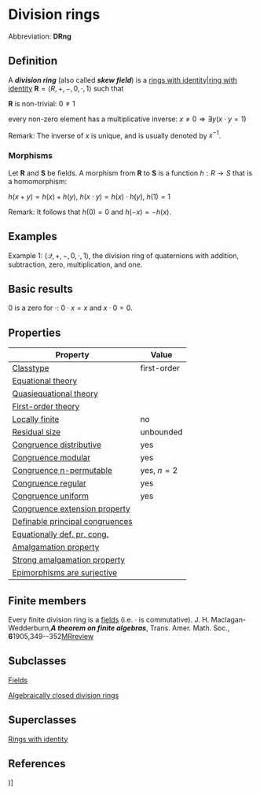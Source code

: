# Division rings

Abbreviation: **DRng**
## Definition
A ***division ring*** (also called ***skew field***) is a [rings with identity|ring with identity](rings_with_identity|ring_with_identitys.md) $\mathbf{R}=\langle R,+,-,0,\cdot,1
\rangle$ such that


$\mathbf{R}$ is non-trivial:  $0\ne 1$


every non-zero element has a multiplicative inverse:  $x\ne 0\Longrightarrow \exists y 
(x\cdot y=1)$

Remark: 
The inverse of $x$ is unique, and is usually denoted by $x^{-1}$.


### Morphisms
Let $\mathbf{R}$ and $\mathbf{S}$ be fields. A morphism from $\mathbf{R}$
to $\mathbf{S}$ is a function $h:R\rightarrow S$ that is a homomorphism: 

$h(x+y)=h(x)+h(y)$, $h(x\cdot y)=h(x)\cdot h(y)$, $h(1)=1$

Remark: 
It follows that $h(0)=0$ and $h(-x)=-h(x)$.

## Examples
Example 1: $\langle\mathcal{Q},+,-,0,\cdot,1\rangle$, the division ring of quaternions with addition, subtraction, zero, multiplication, and one.


## Basic results
$0$ is a zero for $\cdot$: $0\cdot x=x$ and $x\cdot 0=0$.

## Properties


|Property|Value|
|---|---|
|[Classtype](classtype.md)  |first-order |
|[Equational theory](equational_theory.md)  | |
|[Quasiequational theory](quasiequational_theory.md)  | |
|[First-order theory](first-order_theory.md)  | |
|[Locally finite](locally_finite.md)  |no |
|[Residual size](residual_size.md)  |unbounded |
|[Congruence distributive](congruence_distributive.md)  |yes |
|[Congruence modular](congruence_modular.md)  |yes |
|[Congruence n-permutable](congruence_n-permutable.md)  |yes, $n=2$ |
|[Congruence regular](congruence_regular.md)  |yes |
|[Congruence uniform](congruence_uniform.md)  |yes |
|[Congruence extension property](congruence_extension_property.md)  | |
|[Definable principal congruences](definable_principal_congruences.md)  | |
|[Equationally def. pr. cong.](equationally_def._pr._cong..md)  | |
|[Amalgamation property](amalgamation_property.md)  | |
|[Strong amalgamation property](strong_amalgamation_property.md)  | |
|[Epimorphisms are surjective](epimorphisms_are_surjective.md)  | |
## Finite members
Every finite division ring is a [fields](fields.md) (i.e. $\cdot$ is commutative).
J. H. Maclagan-Wedderburn,***A theorem on finite algebras***,
Trans. Amer. Math. Soc.,
**6**1905,349--352[MRreview](mrreviews.md)

## Subclasses
[Fields](fields.md) 

[Algebraically closed division rings](algebraically_closed_division_rings.md) 

## Superclasses
[Rings with identity](rings_with_identitys.md) 


## References


)]